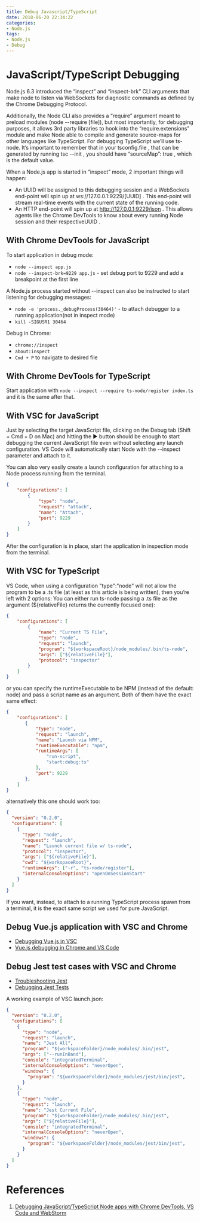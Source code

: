 ```yaml
---
title: Debug Javascript/TypeScript
date: 2018-06-20 22:34:22
categories:
- Node.js
tags:
- Node.js
- Debug
---
```

# JavaScript/TypeScript Debugging

Node.js 6.3 introduced the “inspect” and “inspect-brk” CLI arguments that make node to listen via WebSockets for diagnostic commands as defined by the Chrome Debugging Protocol.

<!-- more -->

Additionally, the Node CLI also provides a “require” argument meant to preload modules (node --require [file]), but most importantly, for debugging purposes, it allows 3rd party libraries to hook into the “require.extensions” module and make Node able to compile and generate source-maps for other languages like TypeScript. For debugging TypeScript we’ll use ts-node. It’s important to remember that in your tsconfig.file , that can be generated by running tsc --init , you should have “sourceMap”: true , which is the default value.

When a Node.js app is started in “inspect” mode, 2 important things will happen:

* An UUID will be assigned to this debugging session and a WebSockets end-point will spin up at ws://127.0.0.1:9229/[UUID] . This end-point will stream real-time events with the current state of the running code.
* An HTTP end-point will spin up at http://127.0.0.1:9229/json . This allows agents like the Chrome DevTools to know about every running Node session and their respectiveUUID .

## With Chrome DevTools for JavaScript

To start application in debug mode:
* `node --inspect app.js`
* `node --inspect-brk=9229 app.js` - set debug port to 9229 and add a breakpoint at the first line

A Node.js process started without --inspect can also be instructed to start listening for debugging messages:
* `node -e 'process._debugProcess(30464)'` - to attach debugger to a running application(not in inspect mode)
* `kill -SIGUSR1 30464`

Debug in Chrome:
* `chrome://inspect`
* `about:inspect`
* `Cmd + P` to navigate to desired file

## With Chrome DevTools for TypeScript

Start application with `node --inspect --require ts-node/register index.ts` and it is the same after that.

## With VSC for JavaScript

Just by selecting the target JavaScript file, clicking on the Debug tab (Shift + Cmd + D on Mac) and hitting the ▶️ button should be enough to start debugging the current JavaScript file even without selecting any launch configuration. VS Code will automatically start Node with the --inspect parameter and attach to it.

You can also very easily create a launch configuration for attaching to a Node process running from the terminal.
``` json
{
    "configurations": [
        {
            "type": "node",
            "request": "attach",
            "name": "Attach",
            "port": 9229
        }
    ]
}
```
After the configuration is in place, start the application in inspection mode from the terminal.

## With VSC for TypeScript

VS Code, when using a configuration "type":"node" will not allow the program to be a .ts file (at least as this article is being written), then you’re left with 2 options: You can either run ts-node passing a .ts file as the argument (${relativeFile} returns the currently focused one):

``` json
{
    "configurations": [
        {
            "name": "Current TS File",
            "type": "node",
            "request": "launch",
            "program": "${workspaceRoot}/node_modules/.bin/ts-node",
            "args": ["${relativeFile}"],
            "protocol": "inspector"
        }
    ]
}
```
or you can specify the runtimeExecutable to be NPM (instead of the default: node) and pass a script name as an argument. Both of them have the exact same effect:
``` json
{
    "configurations": [
       {
           "type": "node",
           "request": "launch",
           "name": "Launch via NPM",
           "runtimeExecutable": "npm",
           "runtimeArgs": [
               "run-script",
               "start:debug:ts"
           ],
           "port": 9229
       },
    ]
}
```
alternatively this one should work too:
``` json
{
  "version": "0.2.0",
  "configurations": [
    {
      "type": "node",
      "request": "launch",
      "name": "Launch current file w/ ts-node",
      "protocol": "inspector",
      "args": ["${relativeFile}"],
      "cwd": "${workspaceRoot}",
      "runtimeArgs": ["-r", "ts-node/register"],
      "internalConsoleOptions": "openOnSessionStart"
    }
  ]
}
```

If you want, instead, to attach to a running TypeScript process spawn from a terminal, it is the exact same script we used for pure JavaScript.

## Debug Vue.js application with VSC and Chrome
* [Debugging Vue.js in VSC](https://vuejs.org/v2/cookbook/debugging-in-vscode.html)
* [Vue.js debugging in Chrome and VS Code](https://github.com/Microsoft/vscode-recipes/tree/master/vuejs-cli)

## Debug Jest test cases with VSC and Chrome
* [Troubleshooting Jest](https://jestjs.io/docs/en/troubleshooting)
* [Debugging Jest Tests](https://github.com/Microsoft/vscode-recipes/tree/master/debugging-jest-tests)

A working example of VSC launch.json:

```json
{
  "version": "0.2.0",
  "configurations": [
    {
      "type": "node",
      "request": "launch",
      "name": "Jest All",
      "program": "${workspaceFolder}/node_modules/.bin/jest",
      "args": ["--runInBand"],
      "console": "integratedTerminal",
      "internalConsoleOptions": "neverOpen",
      "windows": {
        "program": "${workspaceFolder}/node_modules/jest/bin/jest",
      }
    },
    {
      "type": "node",
      "request": "launch",
      "name": "Jest Current File",
      "program": "${workspaceFolder}/node_modules/.bin/jest",
      "args": ["${relativeFile}"],
      "console": "integratedTerminal",
      "internalConsoleOptions": "neverOpen",
      "windows": {
        "program": "${workspaceFolder}/node_modules/jest/bin/jest",
      }
    }
  ]
}
```

# References
1. [Debugging JavaScript/TypeScript Node apps with Chrome DevTools, VS Code and WebStorm](https://hackernoon.com/debugging-javascript-typescript-node-apps-with-chrome-devtools-vs-code-and-webstorm-97b882aee0ad)